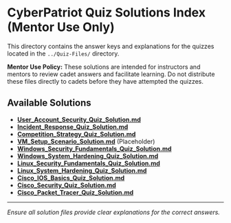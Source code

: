 # CyberPatriot Quiz Solutions Index (Mentor Use Only)

This directory contains the answer keys and explanations for the quizzes located in the `../Quiz-Files/` directory.

**Mentor Use Policy:** These solutions are intended for instructors and mentors to review cadet answers and facilitate learning. Do not distribute these files directly to cadets before they have attempted the quizzes.

## Available Solutions

-   [**User_Account_Security_Quiz_Solution.md**](User_Account_Security_Quiz_Solution.md)
-   [**Incident_Response_Quiz_Solution.md**](Incident_Response_Quiz_Solution.md)
-   [**Competition_Strategy_Quiz_Solution.md**](Competition_Strategy_Quiz_Solution.md)
-   [**VM_Setup_Scenario_Solution.md**](VM_Setup_Scenario_Solution.md) (Placeholder)
-   [**Windows_Security_Fundamentals_Quiz_Solution.md**](Windows_Security_Fundamentals_Quiz_Solution.md)
-   [**Windows_System_Hardening_Quiz_Solution.md**](Windows_System_Hardening_Quiz_Solution.md)
-   [**Linux_Security_Fundamentals_Quiz_Solution.md**](Linux_Security_Fundamentals_Quiz_Solution.md)
-   [**Linux_System_Hardening_Quiz_Solution.md**](Linux_System_Hardening_Quiz_Solution.md)
-   [**Cisco_IOS_Basics_Quiz_Solution.md**](Cisco_IOS_Basics_Quiz_Solution.md)
-   [**Cisco_Security_Quiz_Solution.md**](Cisco_Security_Quiz_Solution.md)
-   [**Cisco_Packet_Tracer_Quiz_Solution.md**](Cisco_Packet_Tracer_Quiz_Solution.md)

---
*Ensure all solution files provide clear explanations for the correct answers.*
